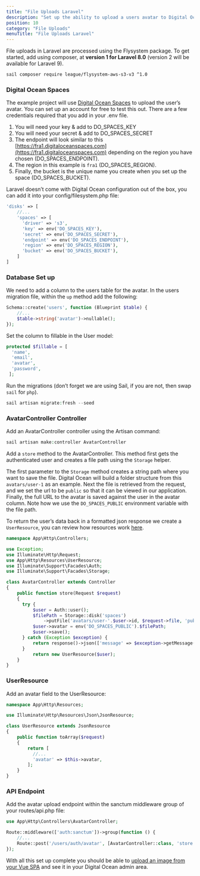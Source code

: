 ```yaml
---
title: "File Uploads Laravel"
description: "Set up the ability to upload a users avatar to Digital Ocean Spaces, using the Flysystem in Laravel."
position: 10
category: "File Uploads"
menuTitle: "File Uploads Laravel"
---
```


File uploads in Laravel are processed using the Flysystem package. To get started, add using composer, at **version 1 for Laravel 8.0** (version 2 will be available for Laravel 9).

```bash
sail composer require league/flysystem-aws-s3-v3 ^1.0
```

### Digital Ocean Spaces

The example project will use [Digital Ocean Spaces](https://www.digitalocean.com/products/spaces/) to upload the user’s avatar. You can set up an account for free to test this out. There are a few credentials required that you add in your .env file.

1. You will need your key & add to DO_SPACES_KEY
2. You will need your secret & add to DO_SPACES_SECRET
3. The endpoint will look similar to this [https://fra1.digitaloceanspaces.com](https://fra1.digitaloceanspaces.com) depending on the region you have chosen (DO_SPACES_ENDPOINT).
4. The region in this example is `fra1` (DO_SPACES_REGION).
5. Finally, the bucket is the unique name you create when you set up the space (DO_SPACES_BUCKET).

Laravel doesn’t come with Digital Ocean configuration out of the box, you can add it into your config/filesystem.php file:

```php
'disks' => [
	//...
	'spaces' => [
	  'driver' => 's3',
	  'key' => env('DO_SPACES_KEY'),
	  'secret' => env('DO_SPACES_SECRET'),
	  'endpoint' => env('DO_SPACES_ENDPOINT'),
	  'region' => env('DO_SPACES_REGION'),
	  'bucket' => env('DO_SPACES_BUCKET'),
	]
]
```

### Database Set up

We need to add a column to the users table for the avatar. In the users migration file, within the `up` method add the following:

```php
Schema::create('users', function (Blueprint $table) {
	//...
	$table->string('avatar')->nullable();
});
```

Set the column to fillable in the User model:

```php
protected $fillable = [
  'name',
  'email',
  'avatar',
  'password',
 ];
```

Run the migrations (don’t forget we are using Sail, if you are not, then swap `sail` for `php`).

```php
sail artisan migrate:fresh --seed
```

### AvatarController Controller

Add an AvatarController controller using the Artisan command:

```php
sail artisan make:controller AvatarController
```

Add a `store` method to the AvatarController. This method first gets the authenticated user and creates a file path using the `Storage` helper.

The first parameter to the `Storage` method creates a string path where you want to save the file. Digital Ocean will build a folder structure from this `avatars/user-1` as an example. Next the file is retrieved from the request, and we set the url to be `public` so that it can be viewed in our application. Finally, the full URL to the avatar is saved against the user in the avatar column. Note how we use the `DO_SPACES_PUBLIC` environment variable with the file path.

To return the user’s data back in a formatted json response we create a `UserResource`, you can review how resources work [here](/api-resources-overview).

```php
namespace App\Http\Controllers;

use Exception;
use Illuminate\Http\Request;
use App\Http\Resources\UserResource;
use Illuminate\Support\Facades\Auth;
use Illuminate\Support\Facades\Storage;

class AvatarController extends Controller
{
    public function store(Request $request)
    {
      try {
          $user = Auth::user();
          $filePath = Storage::disk('spaces')
              ->putFile('avatars/user-'.$user->id, $request->file, 'public');
          $user->avatar = env('DO_SPACES_PUBLIC').$filePath;
          $user->save();
      } catch (Exception $exception) {
          return response()->json(['message' => $exception->getMessage()], 409);
      }
          return new UserResource($user);
    }
}
```

### UserResource

Add an avatar field to the UserResource:

```php
namespace App\Http\Resources;

use Illuminate\Http\Resources\Json\JsonResource;

class UserResource extends JsonResource
{
    public function toArray($request)
    {
        return [
		  //...
          'avatar' => $this->avatar,
        ];
    }
}
```

### API Endpoint

Add the avatar upload endpoint within the sanctum middleware group of your routes/api.php file:

```php
use App\Http\Controllers\AvatarController;

Route::middleware(['auth:sanctum'])->group(function () {
    //...
	Route::post('/users/auth/avatar', [AvatarController::class, 'store']);
});
```

With all this set up complete you should be able to [upload an image from your Vue SPA](/file-uploads/single-file-upload-vue) and see it in your Digital Ocean admin area.

